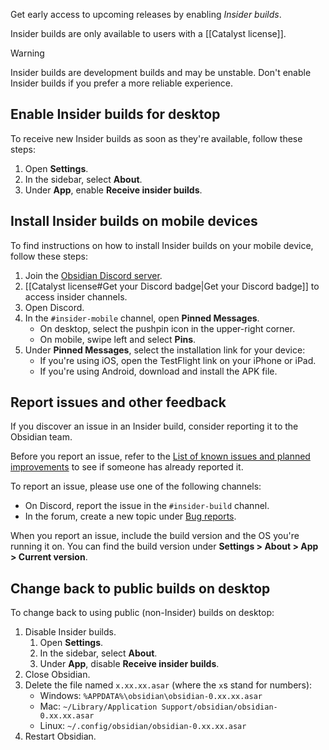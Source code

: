 Get early access to upcoming releases by enabling _Insider builds_.

Insider builds are only available to users with a [[Catalyst license]].

> [!warning]
> Insider builds are development builds and may be unstable. Don't enable Insider builds if you prefer a more reliable experience.

## Enable Insider builds for desktop

To receive new Insider builds as soon as they're available, follow these steps:

1. Open **Settings**.
2. In the sidebar, select **About**.
3. Under **App**, enable **Receive insider builds**.

## Install Insider builds on mobile devices

To find instructions on how to install Insider builds on your mobile device, follow these steps:

1. Join the [Obsidian Discord server](https://discord.gg/veuWUTm).
2. [[Catalyst license#Get your Discord badge|Get your Discord badge]] to access insider channels.
3. Open Discord.
4. In the `#insider-mobile` channel, open **Pinned Messages**.
   - On desktop, select the pushpin icon in the upper-right corner.
   - On mobile, swipe left and select **Pins**.
5. Under **Pinned Messages**, select the installation link for your device:
   - If you're using iOS, open the TestFlight link on your iPhone or iPad.
   - If you're using Android, download and install the APK file.

## Report issues and other feedback

If you discover an issue in an Insider build, consider reporting it to the Obsidian team.

Before you report an issue, refer to the [List of known issues and planned improvements](https://forum.obsidian.md/t/list-of-known-issues-and-planned-improvements/14286) to see if someone has already reported it.

To report an issue, please use one of the following channels:

- On Discord, report the issue in the `#insider-build` channel.
- In the forum, create a new topic under [Bug reports](https://forum.obsidian.md/c/bug-reports/7).

When you report an issue, include the build version and the OS you're running it on. You can find the build version under **Settings > About > App > Current version**.

## Change back to public builds on desktop

To change back to using public (non-Insider) builds on desktop:

1. Disable Insider builds.
    1. Open **Settings**.
    2. In the sidebar, select **About**.
    3. Under **App**, disable **Receive insider builds**.
2. Close Obsidian.
3. Delete the file named `x.xx.xx.asar` (where the `x`s stand for numbers):
   - Windows: `%APPDATA%\obsidian\obsidian-0.xx.xx.asar`
   - Mac: `~/Library/Application Support/obsidian/obsidian-0.xx.xx.asar`
   - Linux: `~/.config/obsidian/obsidian-0.xx.xx.asar`
4. Restart Obsidian.
